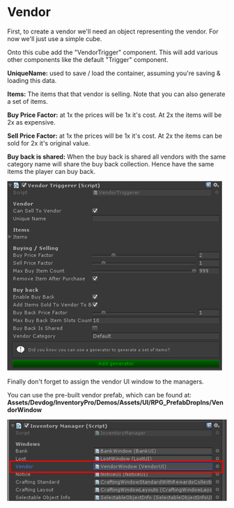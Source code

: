 # Vendor

First, to create a vendor we'll need an object representing the vendor. For now we'll just use a simple cube.

Onto this cube add the "VendorTrigger" component. This will add various other components like the default "Trigger" component.

**UniqueName:** used to save / load the container, assuming you're saving & loading this data.

**Items:** The items that that vendor is selling. Note that you can also generate a set of items.

**Buy Price Factor:** at 1x the prices will be 1x it's cost. At 2x the items will be 2x as expensive.

**Sell Price Factor:**  at 1x the prices will be 1x it's cost. At 2x the items can be sold for 2x it's original value.

**Buy back is shared:** When the buy back is shared all vendors with the same category name will share the buy back collection. Hence have the same items the player can buy back.

![](Assets/VendorTriggerer.png)

Finally don't forget to assign the vendor UI window to the managers.

You can use the pre-built vendor prefab, which can be found at:  **Assets/Devdog/InventoryPro/Demos/Assets/UI/RPG_PrefabDropIns/VendorWindow**

![](Assets/InventoryManagerVendor.png)